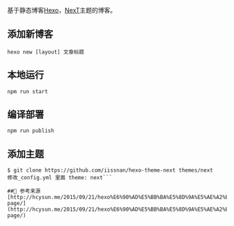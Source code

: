 基于静态博客[Hexo](https://hexo.io/zh-cn/)，[NexT](http://theme-next.iissnan.com/)主题的博客。

## 添加新博客
`hexo new [layout] 文章标题`

## 本地运行
`npm run start`  

## 编译部署
`npm run publish`

## 添加主题 
```$ cd your-hexo-site
$ git clone https://github.com/iissnan/hexo-theme-next themes/next
修改_config.yml 里面 theme: next```

## 参考来源 
[http://hcysun.me/2015/09/21/hexo%E6%90%AD%E5%BB%BA%E5%8D%9A%E5%AE%A2%E5%B9%B6%E5%85%B3%E8%81%94%E5%88%B0github-page/](http://hcysun.me/2015/09/21/hexo%E6%90%AD%E5%BB%BA%E5%8D%9A%E5%AE%A2%E5%B9%B6%E5%85%B3%E8%81%94%E5%88%B0github-page/)